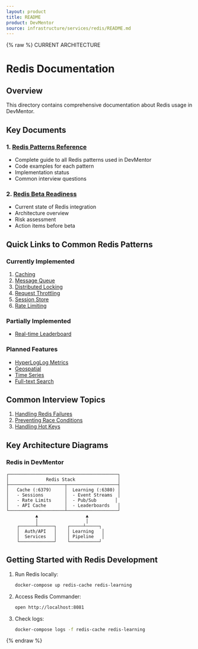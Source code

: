 ```yaml
---
layout: product
title: README
product: DevMentor
source: infrastructure/services/redis/README.md
---
```


{% raw %}
CURRENT ARCHITECTURE

# Redis Documentation

## Overview
This directory contains comprehensive documentation about Redis usage in DevMentor.

## Key Documents

### 1. [Redis Patterns Reference](./REDIS_PATTERNS_REFERENCE.md)
- Complete guide to all Redis patterns used in DevMentor
- Code examples for each pattern
- Implementation status
- Common interview questions

### 2. [Redis Beta Readiness](./REDIS_BETA_READINESS.md)
- Current state of Redis integration
- Architecture overview
- Risk assessment
- Action items before beta

## Quick Links to Common Redis Patterns

### Currently Implemented
1. [Caching](./REDIS_PATTERNS_REFERENCE.md#1-cache-database-queries-✅-in-use)
2. [Message Queue](./REDIS_PATTERNS_REFERENCE.md#2-message-queue-✅-in-use---project-events)
3. [Distributed Locking](./REDIS_PATTERNS_REFERENCE.md#3-distributed-locking-✅-in-use)
4. [Request Throttling](./REDIS_PATTERNS_REFERENCE.md#4-request-throttling-✅-in-use)
5. [Session Store](./REDIS_PATTERNS_REFERENCE.md#5-session-store-✅-in-use)
6. [Rate Limiting](./REDIS_PATTERNS_REFERENCE.md#6-rate-limiting-✅-in-use)

### Partially Implemented
- [Real-time Leaderboard](./REDIS_PATTERNS_REFERENCE.md#7-real-time-leaderboard-🔄-partially-implemented)

### Planned Features
- [HyperLogLog Metrics](./REDIS_PATTERNS_REFERENCE.md#8-hyperloglog-for-metrics-⏳-planned)
- [Geospatial](./REDIS_PATTERNS_REFERENCE.md#10-geospatial-⏳-planned)
- [Time Series](./REDIS_PATTERNS_REFERENCE.md#11-time-series-⏳-planned)
- [Full-text Search](./REDIS_PATTERNS_REFERENCE.md#13-full-text-search-⏳-planned)

## Common Interview Topics

1. [Handling Redis Failures](./REDIS_PATTERNS_REFERENCE.md#common-interview-questions)
2. [Preventing Race Conditions](./REDIS_PATTERNS_REFERENCE.md#common-interview-questions)
3. [Handling Hot Keys](./REDIS_PATTERNS_REFERENCE.md#common-interview-questions)

## Key Architecture Diagrams

### Redis in DevMentor
```
┌─────────────────────────────────────────┐
│              Redis Stack                │
├─────────────────────┬───────────────────┤
│   Cache (:6379)     │  Learning (:6380) │
│   - Sessions        │  - Event Streams  │
│   - Rate Limits     │  - Pub/Sub       │
│   - API Cache       │  - Leaderboards   │
└─────────────────────┴───────────────────┘
           ▲                  ▲
           │                  │
    ┌──────┴──────┐    ┌─────┴─────┐
    │  Auth/API   │    │ Learning   │
    │  Services   │    │ Pipeline   │
    └─────────────┘    └───────────┘
```

## Getting Started with Redis Development

1. Run Redis locally:
   ```bash
   docker-compose up redis-cache redis-learning
   ```

2. Access Redis Commander:
   ```bash
   open http://localhost:8081
   ```

3. Check logs:
   ```bash
   docker-compose logs -f redis-cache redis-learning
   ```
{% endraw %}
